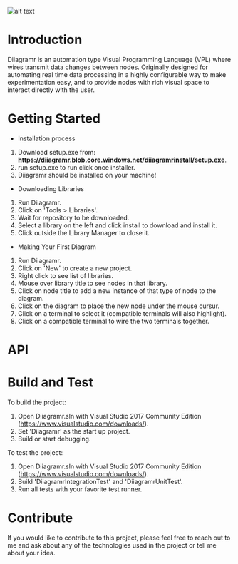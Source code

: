
![alt text](https://christiannunnally.visualstudio.com/_apis/public/build/definitions/dc817913-1f75-417f-b386-e5f6fb3c347f/3/badge)
 
# Introduction 
Diiagramr is an automation type Visual Programming Language (VPL) where wires transmit data changes between nodes. Originally designed for automating real time data processing in a highly configurable way to make experimentation easy, and to provide nodes with rich visual space to interact directly with the user.

# Getting Started

- Installation process
1. Download setup.exe from: **https://diiagramr.blob.core.windows.net/diiagramrinstall/setup.exe**.
2. run setup.exe to run click once installer.
3. Diiagramr should be installed on your machine!

- Downloading Libraries
1. Run Diiagramr.
2. Click on 'Tools > Libraries'.
3. Wait for repository to be downloaded.
4. Select a library on the left and click install to download and install it.
5. Click outside the Library Manager to close it.

- Making Your First Diagram
1. Run Diiagramr.
2. Click on 'New' to create a new project.
3. Right click to see list of libraries.
4. Mouse over library title to see nodes in that library.
5. Click on node title to add a new instance of that type of node to the diagram.
6. Click on the diagram to place the new node under the mouse cursur.
7. Click on a terminal to select it (compatible terminals will also highlight).
8. Click on a compatible terminal to wire the two terminals together.


# API
<Link to api page on wiki>

# Build and Test
To build the project:
1. Open Diiagramr.sln with Visual Studio 2017 Community Edition (https://www.visualstudio.com/downloads/).
2. Set 'Diiagramr' as the start up project.
3. Build or start debugging.

To test the project:
1. Open Diiagramr.sln with Visual Studio 2017 Community Edition (https://www.visualstudio.com/downloads/).
2. Build 'DiiagramrIntegrationTest' and 'DiiagramrUnitTest'.
3. Run all tests with your favorite test runner.

# Contribute
If you would like to contribute to this project, please feel free to reach out to me and ask about any of the technologies used in the project or tell me about your idea.